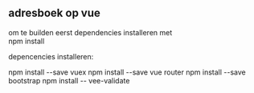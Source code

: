 ## adresboek op vue

om te builden eerst dependencies installeren met
<br>
npm install 


depencencies installeren:

npm install --save vuex
npm install --save vue router
npm install --save bootstrap
npm install -- vee-validate

